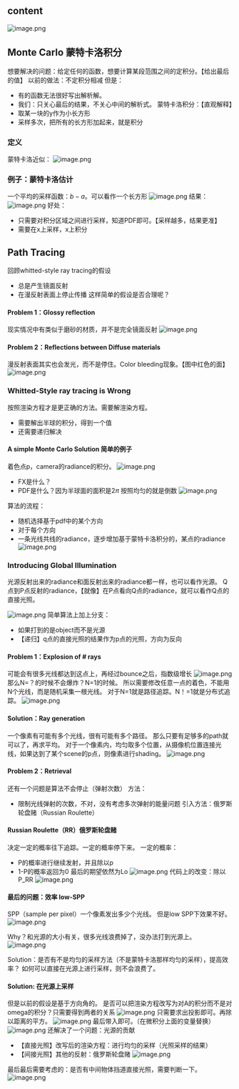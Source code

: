 ## content
![image.png](https://gitee.com/dontt/picgo-img-bed/raw/master/img/20241104223747.png)

## Monte Carlo 蒙特卡洛积分
想要解决的问题：给定任何的函数，想要计算某段范围之间的定积分。【给出最后的值】
以前的做法：不定积分相减
但是：
- 有的函数无法很好写出解析解。
- 我们：只关心最后的结果，不关心中间的解析式。
蒙特卡洛积分：【直观解释】
- 取某一块的y作为小长方形
- 采样多次，把所有的长方形加起来，就是积分
### 定义
蒙特卡洛近似：
![image.png](https://gitee.com/dontt/picgo-img-bed/raw/master/img/20241113164313.png)
### 例子：蒙特卡洛估计
一个平均的采样函数：$b-a$。可以看作一个长方形
![image.png](https://gitee.com/dontt/picgo-img-bed/raw/master/img/20241113164508.png)
结果：
![image.png](https://gitee.com/dontt/picgo-img-bed/raw/master/img/20241113164531.png)
好处：
- 只需要对积分区域之间进行采样，知道PDF即可。【采样越多，结果更准】
- 需要在x上采样，x上积分

## Path Tracing
回顾whitted-style ray tracing的假设
- 总是产生镜面反射
- 在漫反射表面上停止传播
这样简单的假设是否合理呢？
#### Problem 1：Glossy reflection
现实情况中有类似于磨砂的材质，并不是完全镜面反射
![image.png](https://gitee.com/dontt/picgo-img-bed/raw/master/img/20241113165208.png)
#### Problem 2：Reflections between Diffuse materials
漫反射表面其实也会发光，而不是停住。Color bleeding现象。【图中红色的面】
![image.png](https://gitee.com/dontt/picgo-img-bed/raw/master/img/20241113165432.png)

### Whitted-Style ray tracing is Wrong
按照渲染方程才是更正确的方法。需要解渲染方程。
- 需要解出半球的积分，得到一个值
- 还需要递归解决
#### A simple Monte Carlo Solution 简单的例子
着色点p，camera的radiance的积分。
![image.png](https://gitee.com/dontt/picgo-img-bed/raw/master/img/20241113190421.png)
- FX是什么？
- PDF是什么？因为半球面的面积是$2\pi$ 按照均匀的就是倒数
![image.png](https://gitee.com/dontt/picgo-img-bed/raw/master/img/20241113190551.png)

算法的流程：
- 随机选择基于pdf中的某个方向
- 对于每个方向
- 一条光线共线的radiance，逐步增加基于蒙特卡洛积分的，某点的radiance
![image.png](https://gitee.com/dontt/picgo-img-bed/raw/master/img/20241113191014.png)

### Introducing Global Illumination
光源反射出来的radiance和面反射出来的radiance都一样，也可以看作光源。
Q点到P点反射的radiance，【就像】在P点看向Q点的radiance，就可以看作Q点的直接光照。

![image.png](https://gitee.com/dontt/picgo-img-bed/raw/master/img/20241113191314.png)
简单算法上加上分支：
- 如果打到的是object而不是光源
- 【递归】q点的直接光照的结果作为p点的光照，方向为反向
#### Problem 1：Explosion of # rays
可能会有很多光线都达到这点上，再经过bounce之后，指数级增长
![image.png](https://gitee.com/dontt/picgo-img-bed/raw/master/img/20241113191546.png)
那么N=？的时候不会爆炸？N=1的时候。
所以需要修改任意一点的着色，不能用N个光线，而是随机采集一根光线。
对于N=1就是路径追踪。N！=1就是分布式追踪。
![image.png](https://gitee.com/dontt/picgo-img-bed/raw/master/img/20241113191801.png)
#### Solution：Ray generation
一个像素有可能有多个光线，很有可能有多个路径。
那么只要有足够多的path就可以了，再求平均。
对于一个像素内，均匀取多个位置，从摄像机位置连接光线，如果达到了某个scene的p点，则像素进行shading。
![image.png](https://gitee.com/dontt/picgo-img-bed/raw/master/img/20241113192155.png)

#### Problem 2：Retrieval
还有一个问题是算法不会停止（弹射次数）
方法：
- 限制光线弹射的次数，不对，没有考虑多次弹射的能量问题
引入方法：俄罗斯轮盘赌（Russian  Roulette）
#### Russian Roulette（RR）俄罗斯轮盘赌
决定一定的概率往下追踪。一定的概率停下来。
一定的概率：
- P的概率进行继续发射，并且除以p
- 1-P的概率返回为0
最后的期望依然为Lo
![image.png](https://gitee.com/dontt/picgo-img-bed/raw/master/img/20241113194511.png)
代码上的改变：除以P_RR
![image.png](https://gitee.com/dontt/picgo-img-bed/raw/master/img/20241113194542.png)
#### 最后的问题：效率 low-SPP
SPP（sample per pixel）一个像素发出多少个光线。
但是low SPP下效果不好。
![image.png](https://gitee.com/dontt/picgo-img-bed/raw/master/img/20241113194755.png)

Why？和光源的大小有关，很多光线浪费掉了，没办法打到光源上。
![image.png](https://gitee.com/dontt/picgo-img-bed/raw/master/img/20241113194914.png)

Solution：是否有不是均匀的采样方法（不是蒙特卡洛那样均匀的采样），提高效率？
如何可以直接在光源上进行采样，则不会浪费了。
#### Solution: 在光源上采样
但是以前的假设是基于方向角的。
是否可以把渲染方程改写为对A的积分而不是对omega的积分？只需要得到两者的关系
![image.png](https://gitee.com/dontt/picgo-img-bed/raw/master/img/20241113201505.png)
只需要求出投影即可。再除以距离的平方。
![image.png](https://gitee.com/dontt/picgo-img-bed/raw/master/img/20241113201702.png)
最后带入即可。（在微积分上面的变量替换）
![image.png](https://gitee.com/dontt/picgo-img-bed/raw/master/img/20241113202042.png)
还解决了一个问题：光源的贡献
- 【直接光照】改写后的渲染方程：进行均匀的采样（光照采样的结果）
- 【间接光照】其他的反射：俄罗斯轮盘赌
![image.png](https://gitee.com/dontt/picgo-img-bed/raw/master/img/20241113202306.png)

最后最后需要考虑的：是否有中间物体挡道直接光照，需要判断一下。
![image.png](https://gitee.com/dontt/picgo-img-bed/raw/master/img/20241113202554.png)
